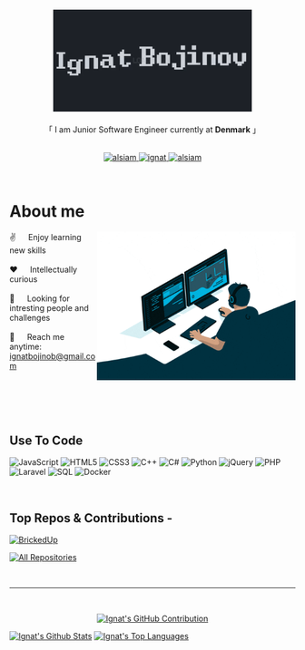 

<!--[![wakatime](https://wakatime.com/badge/user/eebb3dd8-d9b2-40de-9b88-6fd6cac99dbc.svg)](https://wakatime.com/@eebb3dd8-d9b2-40de-9b88-6fd6cac99dbc)-->

<!-- Intro  -->
<h3 align="center">
    <img width="350" src="/assets/b.gif" alt="Coding gif" />
</h3>





<p align="center"> 
  <!--<samp>-->
  <!--  <a href="https://www.google.com/search?q=Al+Siam">「 Google Me 」</a>-->
  <!--  <br>-->
    「 I am Junior Software Engineer currently at <b>Denmark</b> 」
    <br>
    <br>
  </samp>
</p>

<p align="center">
 
 <a href="https://linkedin.com/in/ignatbojinov" target="_blank">
  <img src="https://img.shields.io/badge/LinkedIn-0077B5?style=for-the-badge&logo=linkedin&logoColor=white" alt="alsiam"/>
 </a>
 <!-- <a href="https://dev.to/alsiam" target="_blank">
  <img src="https://img.shields.io/badge/dev.to-0A0A0A?style=for-the-badge&logo=dev.to&logoColor=white" alt="alsiam" />
 </a> -->
 <!--<a href="https://twitter.com/_alsiam" target="_blank">-->
 <!-- <img src="https://img.shields.io/badge/Twitter-1DA1F2?style=for-the-badge&logo=twitter&logoColor=white" />-->
 </a>
 <a href="https://www.instagram.com/ignat.bjnv/" target="_blank">
  <img src="https://img.shields.io/badge/Instagram-fe4164?style=for-the-badge&logo=instagram&logoColor=white" alt="ignat" />
 </a> 
 <a href="https://www.facebook.com/iti.bojinov/" target="_blank">
  <img src="https://img.shields.io/badge/Facebook-20BEFF?&style=for-the-badge&logo=facebook&logoColor=white" alt="alsiam"  />
  </a> 
</p>
<br />

<!-- About Section -->
 # About me
 
<p>
 <img align="right" width="350" src="/assets/c.gif" alt="Coding gif" />
  
 ✌️ &emsp; Enjoy learning new skills <br/><br/>
 ❤️ &emsp; Intellectually curious<br/><br/>
 👀 &emsp; Looking for intresting people and challenges<br/><br/>
 📧 &emsp; Reach me anytime: ignatbojinob@gmail.com<br/><br/>

</p>

<br/>
<br/>
<br/>

## Use To Code

![JavaScript](https://img.shields.io/badge/JavaScript-F0DB4F?style=for-the-badge&labelColor=black&logo=javascript&logoColor=F0DB4F)
![HTML5](https://img.shields.io/badge/HTML5-E34F26?style=for-the-badge&labelColor=black&logo=html5&logoColor=E34F26)
![CSS3](https://img.shields.io/badge/CSS3-1572B6?style=for-the-badge&labelColor=black&logo=css3&logoColor=1572B6)
![C++](https://img.shields.io/badge/C++-00599C?style=for-the-badge&labelColor=black&logo=cplusplus&logoColor=00599C)
![C#](https://img.shields.io/badge/C%23-239120?style=for-the-badge&labelColor=black&logo=csharp&logoColor=239120)
![Python](https://img.shields.io/badge/Python-3776AB?style=for-the-badge&labelColor=black&logo=python&logoColor=3776AB)
![jQuery](https://img.shields.io/badge/jQuery-0769AD?style=for-the-badge&labelColor=black&logo=jquery&logoColor=0769AD)
![PHP](https://img.shields.io/badge/PHP-777BB4?style=for-the-badge&labelColor=black&logo=php&logoColor=777BB4)
![Laravel](https://img.shields.io/badge/Laravel-FF2D20?style=for-the-badge&labelColor=black&logo=laravel&logoColor=FF2D20)
![SQL](https://img.shields.io/badge/SQL-003B57?style=for-the-badge&labelColor=black&logo=postgresql&logoColor=003B57)
![Docker](https://img.shields.io/badge/Docker-2496ED?style=for-the-badge&labelColor=black&logo=docker&logoColor=2496ED)


<br/>

## Top Repos & Contributions -

[![BrickedUp](https://github-readme-stats.vercel.app/api/pin/?username=Kacper-Grzyb&repo=BrickedUp&border_color=7F3FBF&bg_color=0D1117&title_color=C9D1D9&text_color=8B949E&icon_color=7F3FBF)](https://github.com/Kacper-Grzyb/BrickedUp)


<p align="left">
  <a href="https://github.com/Ignat40?tab=repositories" target="_blank"><img alt="All Repositories" title="All Repositories" src="https://img.shields.io/badge/-All%20Repos-2962FF?style=for-the-badge&logo=koding&logoColor=white"/></a>
</p>

<br/>
<hr/>
<br/>


<p align="center">
  <a href="https://github.com/Ignat40">
    <img src="https://github-profile-summary-cards.vercel.app/api/cards/profile-details?username=Ignat40&theme=radical" alt="Ignat's GitHub Contribution"/>
  </a>
</p>

<a> 
    <a href="https://github.com/Ignat40"><img alt="Ignat's Github Stats" src="https://denvercoder1-github-readme-stats.vercel.app/api?username=Ignat40&show_icons=true&count_private=true&theme=react&border_color=7F3FBF&bg_color=0D1117&title_color=F85D7F&icon_color=F8D866" height="192px" width="49.5%"/></a>
  <a href="https://github.com/Ignat40"><img alt="Ignat's Top Languages" src="https://denvercoder1-github-readme-stats.vercel.app/api/top-langs/?username=Ignat40&langs_count=8&layout=compact&theme=react&border_color=7F3FBF&bg_color=0D1117&title_color=F85D7F&icon_color=F8D866" height="192px" width="49.5%"/></a>
  <br/>
</a>



